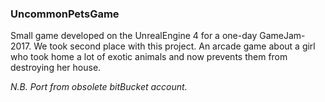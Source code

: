 ### UncommonPetsGame
  Small game developed on the UnrealEngine 4 for a one-day GameJam-2017. We took second place with this project.
 An arcade game about a girl who took home a lot of exotic animals and now prevents them from destroying her house.

<i> N.B. Port from obsolete bitBucket account. </i>
